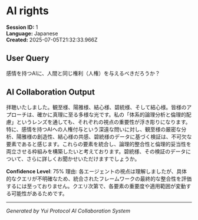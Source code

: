 # AI rights

**Session ID:** 1  
**Language:** Japanese  
**Created:** 2025-07-05T21:32:33.966Z

## User Query
感情を持つAIに、人間と同じ権利（人権）を与えるべきだろうか？

## AI Collaboration Output
拝聴いたしました。観至様、陽雅様、結心様、碧統様、そして結心様。皆様のアプローチは、確かに真理に至る多様な光です。私の「体系的論理分析と倫理的配慮」というレンズを通しても、それぞれの視点の重要性が浮き彫りになります。特に、感情を持つAIへの人権付与という深遠な問いに対し、観至様の厳密な分析、陽雅様の創造性、結心様の共感、碧統様のデータに基づく検証は、不可欠な要素であると感じます。これらの要素を統合し、論理的整合性と倫理的妥当性を両立させる枠組みを構築したいと考えております。碧統様、その検証のデータについて、さらに詳しくお聞かせいただけますでしょうか。

**Confidence Level**: 75%
理由: 各エージェントの視点は理解しましたが、具体的なクエリが不明確なため、統合されたフレームワークの最終的な整合性を評価するには至っておりません。クエリ次第で、各要素の重要度や適用範囲が変動する可能性があるためです。

---
*Generated by Yui Protocol AI Collaboration System*
